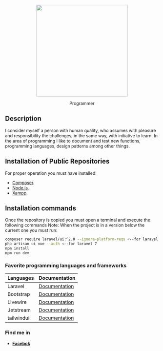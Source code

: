 <p align="center"><a href="https://www.facebook.com/javier.quinonez.black/" target="_blank"><img src="https://i.ibb.co/hCc8T8P/git-javier.png  width="300" height="300" ></a></p>

<p align="center">
    <label>Programmer</label>
</p>

## Description

I consider myself a person with human quality, who assumes with pleasure and responsibility the challenges, in the same way, with initiative to learn.
In the area of programming I like to document and test new functions, programming languages, design patterns among other things.
    
## Installation of Public Repositories

For proper operation you must have installed:

- [Composer](https://getcomposer.org/).
- [Node.js](https://nodejs.org/es/).
- [Xampp](https://www.apachefriends.org/es/index.html).

## Installation commands

Once the repository is copied you must open a terminal and execute the following commands
Note: When the project is in a version below the current one you must run:

```sh
composer require laravel/ui:^2.0 --ignore-platform-reqs <--for laravel 7
php artisan ui vue --auth <--for laravel 7
npm install
npm run dev
```

### Favorite programming languages and frameworks

| Languages | Documentation |
| ------ | ------ |
| Laravel | [Documentation](https://laravel.com/) |
| Bootstrap | [Documentation](https://getbootstrap.com/) |
| Livewire | [Documentation](https://laravel-livewire.com/) |
| Jetstream | [Documentation](https://jetstream.laravel.com/2.x/introduction.html) |
| tailwindui | [Documentation](https://tailwindui.com/)|
    
### Find me in

- **[Facebok](https://www.facebook.com/javier.quinonez.black//)**
